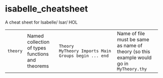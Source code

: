 # isabelle_cheatsheet
A cheat sheet for Isabelle/ Isar/ HOL

|   |   |   |   |
|---|---|---|---|
|`theory`|Named collection of types functions and theorems| <code>Theory MyTheory&nbsp;Imports Main Groups&nbsp;begin&nbsp;...&nbsp;end</code>|Name of file must be same as name of theory (so this example would go in `MyTheory.thy`|
